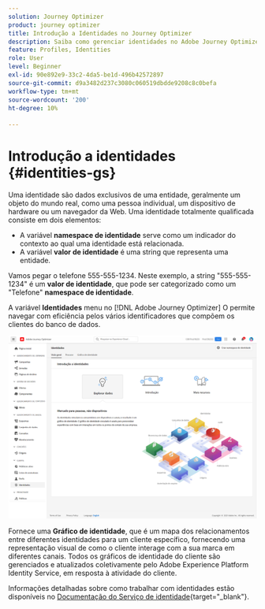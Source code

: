 ```yaml
---
solution: Journey Optimizer
product: journey optimizer
title: Introdução a Identidades no Journey Optimizer
description: Saiba como gerenciar identidades no Adobe Journey Optimizer
feature: Profiles, Identities
role: User
level: Beginner
exl-id: 90e892e9-33c2-4da5-be1d-496b42572897
source-git-commit: d9a3482d237c3080c060519dbdde9208c8c0befa
workflow-type: tm+mt
source-wordcount: '200'
ht-degree: 10%

---
```


# Introdução a identidades {#identities-gs}

Uma identidade são dados exclusivos de uma entidade, geralmente um objeto do mundo real, como uma pessoa individual, um dispositivo de hardware ou um navegador da Web. Uma identidade totalmente qualificada consiste em dois elementos:

* A variável **namespace de identidade** serve como um indicador do contexto ao qual uma identidade está relacionada.
* A variável **valor de identidade** é uma string que representa uma entidade.

Vamos pegar o telefone 555-555-1234. Neste exemplo, a string &quot;555-555-1234&quot; é um **valor de identidade**, que pode ser categorizado como um &quot;Telefone&quot; **namespace de identidade**.

A variável **Identidades** menu no [!DNL Adobe Journey Optimizer] O permite navegar com eficiência pelos vários identificadores que compõem os clientes do banco de dados.

![](assets/identities-home.png)

Fornece uma **Gráfico de identidade**, que é um mapa dos relacionamentos entre diferentes identidades para um cliente específico, fornecendo uma representação visual de como o cliente interage com a sua marca em diferentes canais. Todos os gráficos de identidade do cliente são gerenciados e atualizados coletivamente pelo Adobe Experience Platform Identity Service, em resposta à atividade do cliente.

Informações detalhadas sobre como trabalhar com identidades estão disponíveis no [Documentação do Serviço de identidade](https://experienceleague.adobe.com/docs/experience-platform/identity/home.html?lang=pt-BR){target="_blank"}.
